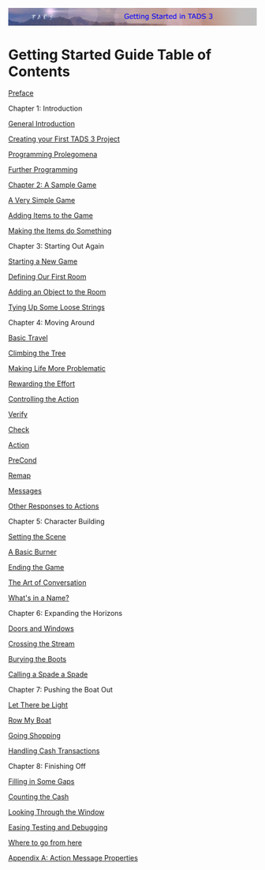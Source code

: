 ---
---
<div class="topbar">

[<img src="topbar.jpg" data-border="0" />](index.html)

</div>

<div class="main">

# Getting Started Guide Table of Contents

<div class="toc1">

<a href="newchapterwithtext.html" class="toc">Preface</a>

</div>

<div class="toc1">

Chapter 1: Introduction

</div>

<div class="toc2">

<a href="generalintroduction.html" class="toc">General Introduction</a>

</div>

<div class="toc2">

<a href="creatingyourfirsttads3project.html" class="toc">Creating your
First TADS 3 Project</a>

</div>

<div class="toc2">

<a href="programmingprolegomena.html" class="toc">Programming
Prolegomena</a>

</div>

<div class="toc2">

<a href="furtherprogramming.html" class="toc">Further Programming</a>

</div>

<div class="toc1">

<a href="chapter2.html" class="toc">Chapter 2: A Sample Game</a>

</div>

<div class="toc2">

<a href="averysimplegame.html" class="toc">A Very Simple Game</a>

</div>

<div class="toc2">

<a href="addingitemstothegame.html" class="toc">Adding Items to the
Game</a>

</div>

<div class="toc2">

<a href="makingtheitemsdosomething.html" class="toc">Making the Items do
Something</a>

</div>

<div class="toc1">

Chapter 3: Starting Out Again

</div>

<div class="toc2">

<a href="startinganewgame.html" class="toc">Starting a New Game</a>

</div>

<div class="toc2">

<a href="definingourfirstroom.html" class="toc">Defining Our First
Room</a>

</div>

<div class="toc2">

<a href="addinganobjecttotheroom.html" class="toc">Adding an Object to
the Room</a>

</div>

<div class="toc2">

<a href="tyingupsomeloosestrings.html" class="toc">Tying Up Some Loose
Strings</a>

</div>

<div class="toc1">

Chapter 4: Moving Around

</div>

<div class="toc2">

<a href="basictravel.html" class="toc">Basic Travel</a>

</div>

<div class="toc2">

<a href="climbingthetree.html" class="toc">Climbing the Tree</a>

</div>

<div class="toc2">

<a href="makinglifemoreproblematic.html" class="toc">Making Life More
Problematic</a>

</div>

<div class="toc2">

<a href="rewardingtheeffort.html" class="toc">Rewarding the Effort</a>

</div>

<div class="toc2">

<a href="controllingtheaction.html" class="toc">Controlling the
Action</a>

</div>

<div class="toc3">

<a href="verify.html" class="toc">Verify</a>

</div>

<div class="toc3">

<a href="check.html" class="toc">Check</a>

</div>

<div class="toc3">

<a href="action.html" class="toc">Action</a>

</div>

<div class="toc3">

<a href="precond.html" class="toc">PreCond</a>

</div>

<div class="toc3">

<a href="remap.html" class="toc">Remap</a>

</div>

<div class="toc3">

<a href="messages.html" class="toc">Messages</a>

</div>

<div class="toc3">

<a href="otherresponsestoactions.html" class="toc">Other Responses to
Actions</a>

</div>

<div class="toc1">

Chapter 5: Character Building

</div>

<div class="toc2">

<a href="settingthescene.html" class="toc">Setting the Scene</a>

</div>

<div class="toc2">

<a href="abasicburner.html" class="toc">A Basic Burner</a>

</div>

<div class="toc2">

<a href="endingthegame.html" class="toc">Ending the Game</a>

</div>

<div class="toc2">

<a href="theartofconversation.html" class="toc">The Art of
Conversation</a>

</div>

<div class="toc2">

<a href="whatsinaname.html" class="toc">What's in a Name?</a>

</div>

<div class="toc1">

Chapter 6: Expanding the Horizons

</div>

<div class="toc2">

<a href="doorsandwindows.html" class="toc">Doors and Windows</a>

</div>

<div class="toc2">

<a href="crossingthestream.html" class="toc">Crossing the Stream</a>

</div>

<div class="toc2">

<a href="buryingtheboots.html" class="toc">Burying the Boots</a>

</div>

<div class="toc2">

<a href="callingaspadeaspade.html" class="toc">Calling a Spade a
Spade</a>

</div>

<div class="toc1">

Chapter 7: Pushing the Boat Out

</div>

<div class="toc2">

<a href="lettherebelight.html" class="toc">Let There be Light</a>

</div>

<div class="toc2">

<a href="rowmyboat.html" class="toc">Row My Boat</a>

</div>

<div class="toc2">

<a href="goingshopping.html" class="toc">Going Shopping</a>

</div>

<div class="toc2">

<a href="handlingcashtransactions.html" class="toc">Handling Cash
Transactions</a>

</div>

<div class="toc1">

Chapter 8: Finishing Off

</div>

<div class="toc2">

<a href="fillinginsomegaps.html" class="toc">Filling in Some Gaps</a>

</div>

<div class="toc2">

<a href="countingthecash.html" class="toc">Counting the Cash</a>

</div>

<div class="toc2">

<a href="lookingthroughthewindow.html" class="toc">Looking Through the
Window</a>

</div>

<div class="toc2">

<a href="easingtestinganddebugging.html" class="toc">Easing Testing and
Debugging</a>

</div>

<div class="toc2">

<a href="wheretogofromhere.html" class="toc">Where to go from here</a>

</div>

<div class="toc1">

<a href="appendixa-actionmessagepropert.html" class="toc">Appendix A:
Action Message Properties</a>

</div>

</div>
